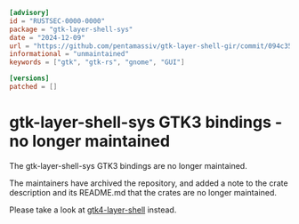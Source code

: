 ```toml
[advisory]
id = "RUSTSEC-0000-0000"
package = "gtk-layer-shell-sys"
date = "2024-12-09"
url = "https://github.com/pentamassiv/gtk-layer-shell-gir/commit/094c356273f209e04bf481fb404dc17990ae76e0"
informational = "unmaintained"
keywords = ["gtk", "gtk-rs", "gnome", "GUI"]

[versions]
patched = []

```
# gtk-layer-shell-sys GTK3 bindings - no longer maintained

The gtk-layer-shell-sys GTK3 bindings are no longer maintained.

The maintainers have archived the repository, and added a note to the crate
description and its README.md that the crates are no longer maintained.

Please take a look at [gtk4-layer-shell](https://github.com/pentamassiv/gtk4-layer-shell-gir) instead.
```